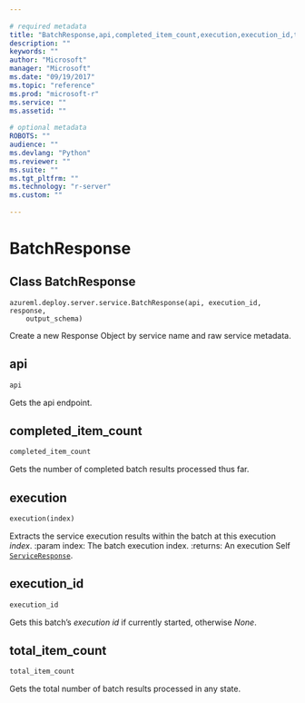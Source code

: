 ```yaml
--- 
 
# required metadata 
title: "BatchResponse,api,completed_item_count,execution,execution_id,total_item_count: from azureml-model-management-sdk – Machine Learning Server | Microsoft Docs" 
description: "" 
keywords: "" 
author: "Microsoft" 
manager: "Microsoft" 
ms.date: "09/19/2017" 
ms.topic: "reference" 
ms.prod: "microsoft-r" 
ms.service: "" 
ms.assetid: "" 
 
# optional metadata 
ROBOTS: "" 
audience: "" 
ms.devlang: "Python" 
ms.reviewer: "" 
ms.suite: "" 
ms.tgt_pltfrm: "" 
ms.technology: "r-server" 
ms.custom: "" 
 
---
```


# BatchResponse


## Class BatchResponse



```
azureml.deploy.server.service.BatchResponse(api, execution_id, response,
    output_schema)
```




Create a new Response Object by service name and raw service metadata.



## api

```python
api
```




Gets the api endpoint.



## completed_item_count

```python
completed_item_count
```




Gets the number of completed batch results processed thus far.



## execution

```python
execution(index)
```




Extracts the service execution results within the batch at this
execution *index*.
:param index: The batch execution index.
:returns: An execution Self [`ServiceResponse`](service-response).



## execution_id

```python
execution_id
```




Gets this batch’s *execution id* if currently started, otherwise *None*.



## total_item_count

```python
total_item_count
```




Gets the total number of batch results processed in any state.
